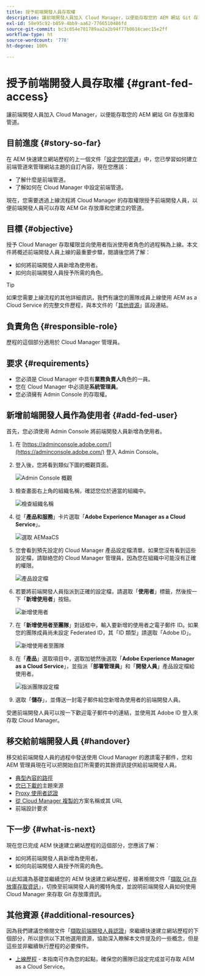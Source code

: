 ```yaml
---
title: 授予前端開發人員存取權
description: 讓前端開發人員加入 Cloud Manager，以便能存取您的 AEM 網站 Git 存放庫和管道。
exl-id: 58e95c92-b859-4bb9-aa62-7766510486fd
source-git-commit: bc3c054e781789aa2a2b94f77b0616caec15e2ff
workflow-type: ht
source-wordcount: '778'
ht-degree: 100%

---
```


# 授予前端開發人員存取權 {#grant-fed-access}

讓前端開發人員加入 Cloud Manager，以便能存取您的 AEM 網站 Git 存放庫和管道。

## 目前進度 {#story-so-far}

在 AEM 快速建立網站歷程的上一個文件「[設定您的管道](pipeline-setup.md)」中，您已學習如何建立前端管道來管理網站主題的自訂內容，現在您應該：

* 了解什麼是前端管道。
* 了解如何在 Cloud Manager 中設定前端管道。

現在，您需要透過上線流程將 Cloud Manager 的存取權限授予前端開發人員，以便前端開發人員可以存取 AEM Git 存放庫和您建立的管道。

## 目標 {#objective}

授予 Cloud Manager 存取權限並向使用者指派使用者角色的過程稱為上線。本文件將概述前端開發人員上線的最重要步驟，閱讀後您將了解：

* 如何將前端開發人員新增為使用者。
* 如何向前端開發人員授予所需的角色。

>[!TIP]
>
>如果您需要上線流程的其他詳細資訊，我們有讓您的團隊成員上線使用 AEM as a Cloud Service 的完整文件歷程，與本文件的「[其他資源](#additional-resources)」區段連結。

## 負責角色 {#responsible-role}

歷程的這個部分適用於 Cloud Manager 管理員。

## 要求 {#requirements}

* 您必須是 Cloud Manager 中具有&#x200B;**業務負責人**&#x200B;角色的一員。
* 您在 Cloud Manager 中必須是&#x200B;**系統管理員**。
* 您必須擁有 Admin Console 的存取權。

## 新增前端開發人員作為使用者 {#add-fed-user}

首先，您必須使用 Admin Console 將前端開發人員新增為使用者。

1. 在 [https://adminconsole.adobe.com/](https://adminconsole.adobe.com/) 登入 Admin Console。

1. 登入後，您將看到類似下圖的概觀頁面。

   ![Admin Console 概觀](assets/admin-console.png)

1. 檢查畫面右上角的組織名稱，確認您位於適當的組織中。

   ![檢查組織名稱](assets/correct-org.png)

1. 從「**產品和服務**」卡片選取「**Adobe Experience Manager as a Cloud Service**」。

   ![選取 AEMaaCS](assets/select-aemaacs.png)

1. 您會看到預先設定的 Cloud Manager 產品設定檔清單。如果您沒有看到這些設定檔，請聯絡您的 Cloud Manager 管理員，因為您在組織中可能沒有正確的權限。

   ![產品設定檔](assets/product-profiles.png)

1. 若要將前端開發人員指派到正確的設定檔，請選取「**使用者**」標籤，然後按一下「**新增使用者**」按鈕。

   ![新增使用者](assets/add-user.png)

1. 在「**新增使用者至團隊**」對話框中，輸入要新增的使用者之電子郵件 ID。如果您的團隊成員尚未設定 Federated ID，其「ID 類型」請選取「Adobe ID」。

   ![新增使用者至團隊](assets/add-to-team.png)

1. 在「**產品**」選取項目中，選取加號然後選取「**Adobe Experience Manager as a Cloud Service**」，並指派「**部署管理員**」和「**開發人員**」產品設定檔給使用者。

   ![指派團隊設定檔](assets/assign-team.png)

1. 選取「**儲存**」，並傳送一封電子郵件給您新增為使用者的前端開發人員。

受邀前端開發人員可以按一下歡迎電子郵件中的連結，並使用其 Adobe ID 登入來存取 Cloud Manager。

## 移交給前端開發人員 {#handover}

移交給前端開發人員的過程中發送使用 Cloud Manager 的邀請電子郵件，您和 AEM 管理員現在可以把開始自訂所需要的其餘資訊提供給前端開發人員。

* [典型內容的路徑](#example-page)
* [您已下載的](#download-theme)主題來源
* [Proxy 使用者認證](#proxy-user)
* [從 Cloud Manager 複製的](pipeline-setup.md#login)方案名稱或其 URL
* 前端設計要求

## 下一步 {#what-is-next}

現在您已完成 AEM 快速建立網站歷程的這個部分，您應該了解：

* 如何將前端開發人員新增為使用者。
* 如何向前端開發人員授予所需的角色。

以此知識為基礎並繼續您的 AEM 快速建立網站歷程，接著檢閱文件「[擷取 Git 存放庫存取資訊](retrieve-access.md)」，切換至前端開發人員的獨特角度，並說明前端開發人員如何使用 Cloud Manager 來存取 Git 存放庫資訊。

## 其他資源 {#additional-resources}

因為我們建議您檢閱文件「[擷取前端開發人員認證](retrieve-access.md)」來繼續快速建立網站歷程的下個部分，所以提供以下其他選用資源，協助深入瞭解本文件提及的一些概念，但是這些並非繼續執行歷程的必要條件。

* [上線歷程](/help/journey-onboarding/overview.md) - 本指南可作為您的起點，確保您的團隊已設定完成並可存取 AEM as a Cloud Service。
